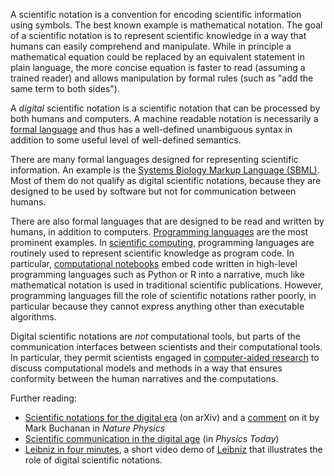 A scientific notation is a convention for encoding scientific information using symbols. The best known example is mathematical notation. The goal of a scientific notation is to represent scientific knowledge in a way that humans can easily comprehend and manipulate. While in principle a mathematical equation could be replaced by an equivalent statement in plain language, the more concise equation is faster to read (assuming a trained reader) and allows manipulation by formal rules (such as "add the same term to both sides").

A *digital* scientific notation is a scientific notation that can be processed by both humans and computers. A machine readable notation is necessarily a [formal language](https://en.wikipedia.org/wiki/Formal_language) and thus has a well-defined unambiguous syntax in addition to some useful level of well-defined semantics.

There are many formal languages designed for representing scientific information. An example is the [Systems Biology Markup Language (SBML)](https://en.wikipedia.org/wiki/SBML). Most of them do not qualify as digital scientific notations, because they are designed to be used by software but not for communication between humans.

There are also formal languages that are designed to be read and written by humans, in addition to computers. [Programming languages](Programming%20language.md) are the most prominent examples. In [scientific computing](Scientific%20computing.md), programming languages are routinely used to represent scientific knowledge as program code. In particular, [computational notebooks](Computational%20notebook.md) embed code written in high-level programming languages such as Python or R into a narrative, much like mathematical notation is used in traditional scientific publications. However, programming languages fill the role of scientific notations rather poorly, in particular because they cannot express anything other than executable algorithms.

Digital scientific notations are *not* computational tools, but parts of the communication interfaces between scientists and their computational tools. In particular, they permit scientists engaged in [computer-aided research](Computer-aided%20research.md) to discuss computational models and methods in a way that ensures conformity between the human narratives and the computations.

Further reading:
 - [Scientific notations for the digital era](Scientific%20notations%20for%20the%20digital%20era.md) (on arXiv) and a [comment](http://www.nature.com/doifinder/10.1038/nphys3815) on it by Mark Buchanan in *Nature Physics*
 - [Scientific communication in the digital age](http://dx.doi.org/10.1063/PT.3.3181) (in *Physics Today*)
 - [Leibniz in four minutes](https://diode.zone/w/1RUVjM5xj54gZjHXobSNUe), a short video demo of [Leibniz](Leibniz.md) that illustrates the role of digital scientific notations.
